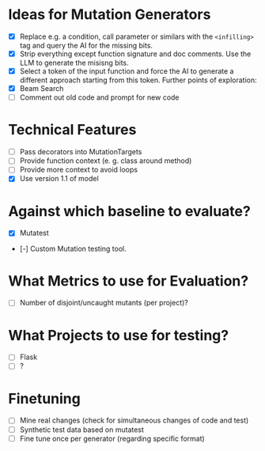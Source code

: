 # Ideas for Mutation Generators

- [x] Replace e.g. a condition, call parameter or similars with the `<infilling>` tag and query the AI for the missing bits.
- [x] Strip everything except function signature and doc comments. Use the LLM to generate the misisng bits.
- [x] Select a token of the input function and force the AI to generate a different approach starting from this token. Further points of exploration:
- [x] Beam Search
- [ ] Comment out old code and prompt for new code

# Technical Features

- [ ] Pass decorators into MutationTargets
- [ ] Provide function context (e. g. class around method)
- [ ] Provide more context to avoid loops
- [x] Use version 1.1 of model

# Against which baseline to evaluate?

- [x] Mutatest
- [-] Custom Mutation testing tool.

# What Metrics to use for Evaluation?

- [ ] Number of disjoint/uncaught mutants (per project)?

# What Projects to use for testing?

- [ ] Flask
- [ ] ?

# Finetuning

- [ ] Mine real changes (check for simultaneous changes of code and test)
- [ ] Synthetic test data based on mutatest
- [ ] Fine tune once per generator (regarding specific format)
